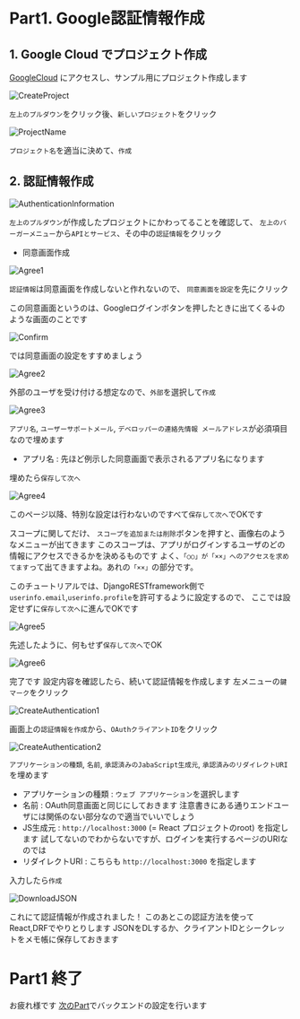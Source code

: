 # Part1. Google認証情報作成

## 1. Google Cloud でプロジェクト作成

[GoogleCloud](https://console.cloud.google.com/) にアクセスし、サンプル用にプロジェクト作成します

![CreateProject](./images/create-new-project-1.png)

`左上のプルダウン`をクリック後、`新しいプロジェクト`をクリック

![ProjectName](./images/create-new-project-2.png)

`プロジェクト名`を適当に決めて、`作成`

## 2. 認証情報作成

![AuthenticationInformation](./images/create-new-project-3.png)

`左上のプルダウン`が作成したプロジェクトにかわってることを確認して、
`左上のバーガーメニュー`から`APIとサービス`、その中の`認証情報`をクリック

- 同意画面作成

![Agree1](./images/create-new-project-4.png)

`認証情報`は同意画面を作成しないと作れないので、
`同意画面を設定`を先にクリック

この同意画面というのは、Googleログインボタンを押したときに出てくる↓のような画面のことです

![Confirm](./images/confirm2.png)

では同意画面の設定をすすめましょう

![Agree2](./images/create-new-project-5.png)

外部のユーザを受け付ける想定なので、`外部`を選択して`作成`

![Agree3](./images/create-new-project-6.png)

`アプリ名`, `ユーザーサポートメール`, `デベロッパーの連絡先情報 メールアドレス`が必須項目なので埋めます

- アプリ名 : 先ほど例示した同意画面で表示されるアプリ名になります

埋めたら`保存して次へ`

![Agree4](./images/create-new-project-7.png)

このページ以降、特別な設定は行わないのですべて`保存して次へ`でOKです

スコープに関してだけ、
`スコープを追加または削除`ボタンを押すと、画像右のようなメニューが出てきます
このスコープは、アプリがログインするユーザのどの情報にアクセスできるかを決めるものです
よく、`「○○」が「××」へのアクセスを求めてます`って出てきますよね。あれの`「××」`の部分です。

このチュートリアルでは、DjangoRESTframework側で`userinfo.email`,`userinfo.profile`を許可するように設定するので、
ここでは設定せずに`保存して次へ`に進んでOKです

![Agree5](./images/create-new-project-8.png)

先述したように、何もせず`保存して次へ`でOK

![Agree6](./images/create-new-project-9.png)

完了です
設定内容を確認したら、続いて認証情報を作成します
左メニューの`鍵マーク`をクリック

![CreateAuthentication1](./images/create-new-project-10.png)

画面上の`認証情報を作成`から、`OAuthクライアントID`をクリック

![CreateAuthentication2](./images/create-new-project-11.png)

`アプリケーションの種類`, `名前`, `承認済みのJabaScript生成元`, `承認済みのリダイレクトURI`を埋めます

- アプリケーションの種類 : `ウェブ アプリケーション`を選択します
- 名前 : OAuth同意画面と同じにしておきます 注意書きにある通りエンドユーザには関係のない部分なので適当でいいでしょう
- JS生成元 : `http://localhost:3000` (= React プロジェクトのroot) を指定します 試してないのでわからないですが、ログインを実行するページのURIなのでは
- リダイレクトURI : こちらも `http://localhost:3000` を指定します

入力したら`作成`

![DownloadJSON](./images/create-new-project-12.png)

これにて認証情報が作成されました！
このあとこの認証方法を使ってReact,DRFでやりとりします
JSONをDLするか、クライアントIDとシークレットをメモ帳に保存しておきます


# Part1 終了

お疲れ様です
[次のPart](./part2.md)でバックエンドの設定を行います
